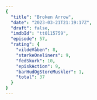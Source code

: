 ```yaml
---
{
  "title": "Broken Arrow",
  "date": "2023-03-21T21:19:17Z",
  "draft": false,
  "imdbId": "tt0115759",
  "episode": 57,
  "rating": {
    "vildeVåben": 8,
    "stærkeOneliners": 9,
    "fedSkurk": 10,
    "episkAction": 9,
    "barHudOgStoreMuskler": 1,
    "total": 37
  }
}
---
```



